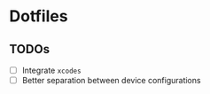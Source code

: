 # Dotfiles


## TODOs

- [ ] Integrate `xcodes`
- [ ] Better separation between device configurations
